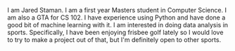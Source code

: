 I am Jared Staman. I am a first year Masters student in Computer Science. I am also a GTA for CS 102. I have experience using Python and have done a good bit of machine learning with it. I am interested in doing data analysis in sports. Specifically, I have been enjoying frisbee golf lately so I would love to try to make a project out of that, but I'm definitely open to other sports.
